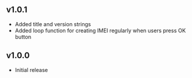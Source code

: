 ## v1.0.1
- Added title and version strings  
- Added loop function for creating IMEI regularly when users press OK button  
  
## v1.0.0
- Initial release  
